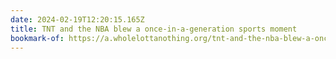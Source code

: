 ```yaml
---
date: 2024-02-19T12:20:15.165Z
title: TNT and the NBA blew a once-in-a-generation sports moment
bookmark-of: https://a.wholelottanothing.org/tnt-and-the-nba-blew-a-once-in-a-generation-sports-moment/
---
```

